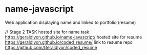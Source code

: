 # name-javascript
Web application displaying name and linked to portfolio (resume)

// Stage 2 TASK
hosted site for name task https://geraldlyon.github.io/name-javascript/
hosted site for resume https://geraldlyon.github.io/coded_resume/
link to resume repo https://github.com/Geraldlyon/coded_resume
